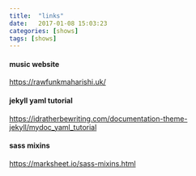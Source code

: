 ```yaml
---
title:  "links"
date:   2017-01-08 15:03:23
categories: [shows]
tags: [shows]
---
```


#### music website

<https://rawfunkmaharishi.uk/>

#### jekyll yaml tutorial

<https://idratherbewriting.com/documentation-theme-jekyll/mydoc_yaml_tutorial>

#### sass mixins

<https://marksheet.io/sass-mixins.html>
